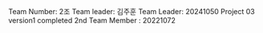 Team Number: 2조
Team leader: 김주훈
Team Leader: 20241050
Project 03 version1 completed
2nd Team Member : 20221072
